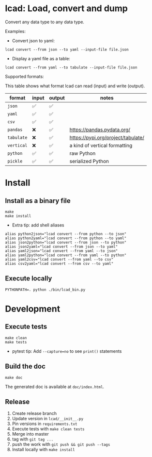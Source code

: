 # lcad: Load, convert and dump

Convert any data type to any data type.

Examples:

* Convert json to yaml:
```
lcad convert --from json --to yaml --input-file file.json
```

* Display a yaml file as a table:
```
lcad convert --from yaml --to tabulate --input-file file.json
```

Supported formats:

This table shows what format lcad can read (input) and write (output).

| format | input | output | notes |
|--------|-------|--------|-------|
| `json` | :white_check_mark: | :white_check_mark: | |
| `yaml` | :white_check_mark: | :white_check_mark: | |
| `csv`  | :white_check_mark: | :white_check_mark: | |
| `pandas` | :x: | :white_check_mark: | https://pandas.pydata.org/ |
| `tabulate` | :x: | :white_check_mark: | https://pypi.org/project/tabulate/ |
| `vertical` | :x: | :white_check_mark: | a kind of vertical formatting |
| `python` | :white_check_mark: | :white_check_mark: | raw Python |
| `pickle` | :white_check_mark: | :white_check_mark: | serialized Python |

# Install

## Install as a binary file

```
make
make install
```

* Extra tip: add shell aliases
```
alias python2json="lcad convert --from python --to json"
alias python2yaml="lcad convert --from python --to yaml"
alias json2python="lcad convert --from json --to python"
alias json2yaml="lcad convert --from json --to yaml"
alias yaml2json="lcad convert --from yaml --to json"
alias yaml2python="lcad convert --from yaml --to python"
alias yaml2csv="lcad convert --from yaml --to csv"
alias csv2yaml="lcad convert --from csv --to yaml"
```

## Execute locally

```
PYTHONPATH=. python ./bin/lcad_bin.py
```

# Development

## Execute tests

```
make clean
make tests
```

* pytest tip: Add `--capture=no` to see `print()` statements

## Build the doc

```
make doc
```
The generated doc is available at `doc/index.html`.

## Release

1. Create release branch
1. Update version in `lcad/__init__.py`
1. Pin versions in `requirements.txt`
1. Execute tests with `make clean tests`
1. Merge into master
1. tag with `git tag ...`
1. push the work with `git push && git push --tags`
1. Install locally with `make install`
